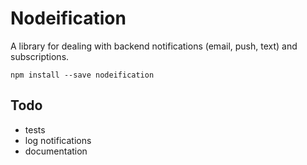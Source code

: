 # Nodeification

A library for dealing with backend notifications (email, push, text) and subscriptions.

`npm install --save nodeification`

## Todo
- tests
- log notifications
- documentation
